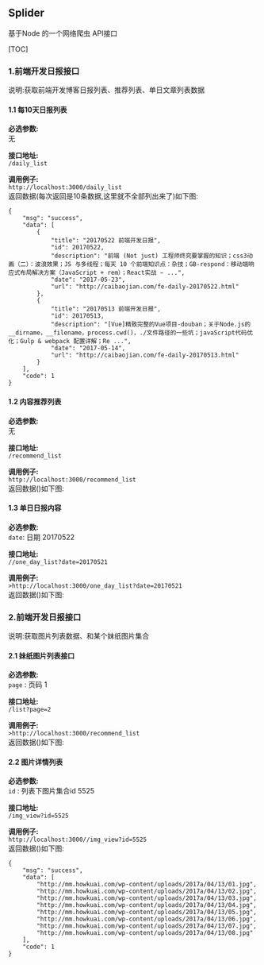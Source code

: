 ## Splider
基于Node 的一个网络爬虫 API接口

[TOC]


### 1.前端开发日报接口
说明:获取前端开发博客日报列表、推荐列表、单日文章列表数据 

#### 1.1 每10天日报列表  
**必选参数:**  
无 

**接口地址:**  
`/daily_list`  

**调用例子:**  
`http://localhost:3000/daily_list`  
返回数据(每次返回是10条数据,这里就不全部列出来了)如下图:  
```
{
    "msg": "success",
    "data": [
        {
            "title": "20170522 前端开发日报",
            "id": 20170522,
            "description": "前端 (Not just) 工程师终究要掌握的知识；css3动画（二）：波浪效果；JS 与多线程；每天 10 个前端知识点：杂技；GB-respond：移动端响应式布局解决方案（JavaScript + rem）；React实战 ̵ ...",
            "date": "2017-05-23",
            "url": "http://caibaojian.com/fe-daily-20170522.html"
        },
        {
            "title": "20170513 前端开发日报",
            "id": 20170513,
            "description": "[Vue]精致完整的Vue项目-douban；关于Node.js的__dirname，__filename，process.cwd()，./文件路径的一些坑；javaScript代码优化；Gulp & webpack 配置详解；Re ...",
            "date": "2017-05-14",
            "url": "http://caibaojian.com/fe-daily-20170513.html"
        }
    ],
    "code": 1
}
```

#### 1.2 内容推荐列表
**必选参数:**  
无 

**接口地址:**  
`/recommend_list`  

**调用例子:**  
`http://localhost:3000/recommend_list`  
返回数据()如下图:  

#### 1.3 单日日报内容
**必选参数:**  
`date`: 日期 20170522   

**接口地址:**  
`//one_day_list?date=20170521`  

**调用例子:**  
`>http://localhost:3000/one_day_list?date=20170521`  
返回数据()如下图:  


### 2.前端开发日报接口
说明:获取图片列表数据、和某个妹纸图片集合 

#### 2.1 妹纸图片列表接口
**必选参数:**  
`page` : 页码 1

**接口地址:**  
`/list?page=2`  

**调用例子:**  
`>http://localhost:3000/recommend_list`  
返回数据()如下图:  

#### 2.2 图片详情列表
**必选参数:**  
`id` :  列表下图片集合id  5525  

**接口地址:**  
`/img_view?id=5525`  

**调用例子:**  
`http://localhost:3000//img_view?id=5525`  
返回数据()如下图:  
```
{
    "msg": "success",
    "data": [
        "http://mm.howkuai.com/wp-content/uploads/2017a/04/13/01.jpg",
        "http://mm.howkuai.com/wp-content/uploads/2017a/04/13/02.jpg",
        "http://mm.howkuai.com/wp-content/uploads/2017a/04/13/03.jpg",
        "http://mm.howkuai.com/wp-content/uploads/2017a/04/13/04.jpg",
        "http://mm.howkuai.com/wp-content/uploads/2017a/04/13/05.jpg",
        "http://mm.howkuai.com/wp-content/uploads/2017a/04/13/06.jpg",
        "http://mm.howkuai.com/wp-content/uploads/2017a/04/13/07.jpg",
        "http://mm.howkuai.com/wp-content/uploads/2017a/04/13/08.jpg"
    ],
    "code": 1
}
```



